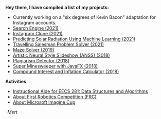 **Hey there, I have compiled a list of my projects:**

- Currently working on a "six degrees of Kevin Bacon" adaptation for Instagram accounts.
- [Search Engine (2021)](search-engine.html)
- [Instagram Clone (2021)](instagram.html)
- [Predicting Solar Radiation Using Machine Learning (2021)](solar-radiation.html)
- [Travelling Salesman Problem Solver (2021)](tsp.html)
- [Maze Solver (2019)](https://github.com/mertgerdan/personal-projects/tree/cs-p-project)
- [Artistic Neural Style Slideshow (ANSS) (2018)](anss.html)
- [Plagiarism Detector (2018)](https://github.com/mertgerdan/personal-projects/tree/plagiarismdetector)
- [Super Minesweeper with JavaFX (2018)](https://github.com/mertgerdan/personal-projects/tree/minesweeper)
- [Compound Interest and Inflation Calculator (2018)](https://github.com/mertgerdan/personal-projects/tree/compinterestcalc)


**Activities**
- [Instructional Aide for EECS 281: Data Structures and Algorithms](ia281.html)
- [About First Robotics Competition (FRC)](frc.html)
- [About Microsoft Imagine Cup](imagine.html)

_-Mert_
